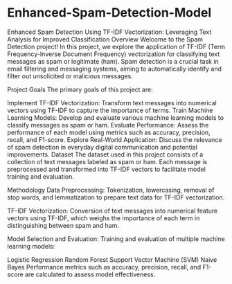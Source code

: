 # Enhanced-Spam-Detection-Model
Enhanced Spam Detection Using TF-IDF Vectorization: Leveraging Text Analysis for Improved Classification
Overview
Welcome to the Spam Detection project! In this project, we explore the application of TF-IDF (Term Frequency-Inverse Document Frequency) vectorization for classifying text messages as spam or legitimate (ham). Spam detection is a crucial task in email filtering and messaging systems, aiming to automatically identify and filter out unsolicited or malicious messages.

Project Goals
The primary goals of this project are:

Implement TF-IDF Vectorization: Transform text messages into numerical vectors using TF-IDF to capture the importance of terms.
Train Machine Learning Models: Develop and evaluate various machine learning models to classify messages as spam or ham.
Evaluate Performance: Assess the performance of each model using metrics such as accuracy, precision, recall, and F1-score.
Explore Real-World Application: Discuss the relevance of spam detection in everyday digital communication and potential improvements.
Dataset
The dataset used in this project consists of a collection of text messages labeled as spam or ham. Each message is preprocessed and transformed into TF-IDF vectors to facilitate model training and evaluation.

Methodology
Data Preprocessing: Tokenization, lowercasing, removal of stop words, and lemmatization to prepare text data for TF-IDF vectorization.

TF-IDF Vectorization: Conversion of text messages into numerical feature vectors using TF-IDF, which weighs the importance of each term in distinguishing between spam and ham.

Model Selection and Evaluation: Training and evaluation of multiple machine learning models:

Logistic Regression
Random Forest
Support Vector Machine (SVM)
Naive Bayes
Performance metrics such as accuracy, precision, recall, and F1-score are calculated to assess model effectiveness.
